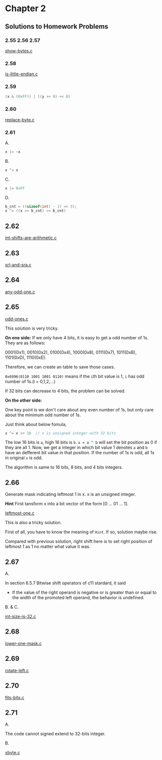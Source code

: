 # Chapter 2
## Solutions to Homework Problems

### 2.55 2.56 2.57
[show-bytes.c](./src/show-bytes.c)

### 2.58
[is-little-endian.c](./src/is-little-endian.c)

### 2.59
```c
(x & (0xFF)) | ((y >> 8) << 8)
```
### 2.60
[replace-byte.c](./src/replace-byte.c)

### 2.61
A. 
```c
x |= ~x
```
B. 
```c
x ^= x
```
C. 
```c
x |= 0xFF
```
D. 
```c
b_cnt = ((sizeof(int) - 1) << 3);
x ^= ((x >> b_cnt) << b_cnt)
```

## 2.62
[int-shifts-are-arithmetic.c](./src/int-shifts-are-arithmetic.c)

## 2.63
[srl-and-sra.c](./src/srl-and-sra.c)

## 2.64
[any-odd-one.c](./src/any-odd-one.c)

## 2.65
[odd-ones.c](./src/odd-ones.c)

This solution is very tricky.

**On one side:**
If we only have 4 bits, it is easy to get a odd number of 1s.
They are as follows: 

0001(0x1), 0010(0x2), 0100(0x4), 1000(0x8), 0111(0x7), 1011(0xB), 1101(0xD), 1110(0xE).

Therefore, we can create an table to save those cases.

`0x6996(0110 1001 1001 0110)` means if the `i`th bit value is 1, `i` has odd number of 1s.(i = 0,1,2,...)

If 32 bits can decrease to 4 bits, the problem can be solved.

**On the other side:**

One key point is we don't care about any even number of 1s, but only care about the minimum odd number of 1s.

Just think about below fomula, 
```c
x ^= x >> 16  // x is unsigned integer with 32 bits

```
The low 16 bits is `a`, high 16 bits is `b`. `x = a ^ b` will set the bit position as 0 if they are all 1.
Now, we get a integer in which bit value 1 denotes `a` and `b` have an defferent bit value in that position.
If the number of 1s is odd, all 1s in original `x` is odd.

The algorithm is same to 16 bits, 8 bits, and 4 bits integers.

## 2.66
Generate mask indicating leftmost 1 in x. x is an unsigned integer.

**Hint** First tansform x into a bit vector of the form [0 ... 01 ... 1].

[leftmost-one.c](./src/leftmost-one.c)

This is also a tricky solution.

First of all, you have to know the meaning of `Hint`. If so, solution maybe rise.

Compared with previous solution, right shift here is to set right position of leftmost 1 as 1 no matter what value it was.

## 2.67
A.

In section 6.5.7 Bitwise shift operators of c11 stardard, it said
- If the value of the right operand is negative or is greater than or equal to the width of the promoted left operand, the behavior is undefined.

B. & C.

[int-size-is-32.c](./src/int-size-is-32.c)

## 2.68
[lower-one-mask.c](./src/lower-one-mask.c)

## 2.69
[rotate-left.c](./src/rotate-left.c)

## 2.70
[fits-bits.c](./src/fits-bits.c)

## 2.71
A.

The code cannot signed extend to 32-bits integer.

B.

[xbyte.c](./src/xbyte.c)

